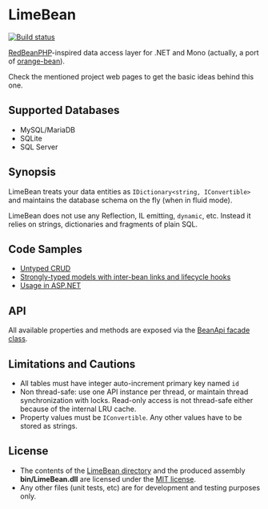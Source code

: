 # LimeBean

[![Build status](https://ci.appveyor.com/api/projects/status/o3lauspwhfk898o7)](https://ci.appveyor.com/project/AlekseyMartynov/limebean)

[RedBeanPHP](http://redbeanphp.com/)-inspired data access layer for .NET and Mono (actually, a port of [orange-bean](https://code.google.com/p/orange-bean/)).

Check the mentioned project web pages to get the basic ideas behind this one.

## Supported Databases
* MySQL/MariaDB
* SQLite
* SQL Server

## Synopsis

LimeBean treats your data entities as `IDictionary<string, IConvertible>` and maintains the database schema on the fly (when in fluid mode).

LimeBean does not use any Reflection, IL emitting, `dynamic`, etc. Instead it relies on strings, dictionaries and fragments of plain SQL.  

## Code Samples

* [Untyped CRUD](https://github.com/AlekseyMartynov/LimeBean/blob/master/LimeBean.Tests/Examples/Crud.cs)
* [Strongly-typed models with inter-bean links and lifecycle hooks](https://github.com/AlekseyMartynov/LimeBean/blob/master/LimeBean.Tests/Examples/Northwind.cs)
* [Usage in ASP.NET](https://github.com/AlekseyMartynov/LimeBean/blob/master/LimeBean.Tests/Examples/AspNet.cs)

## API

All available properties and methods are exposed via the [BeanApi facade class](https://github.com/AlekseyMartynov/LimeBean/blob/master/LimeBean/BeanApi.cs).

## Limitations and Cautions

* All tables must have integer auto-increment primary key named `id`
* Non thread-safe: use one API instance per thread, or maintain thread synchronization with locks. Read-only access is not thread-safe either because of the internal LRU cache.
* Property values must be `IConvertible`. Any other values have to be stored as strings.

## License

* The contents of the [LimeBean directory](https://github.com/AlekseyMartynov/LimeBean/tree/master/LimeBean) and the produced assembly **bin/LimeBean.dll** are licensed under the [MIT license](https://github.com/AlekseyMartynov/LimeBean/blob/master/LimeBean/LICENSE.txt).
* Any other files (unit tests, etc) are for development and testing purposes only.